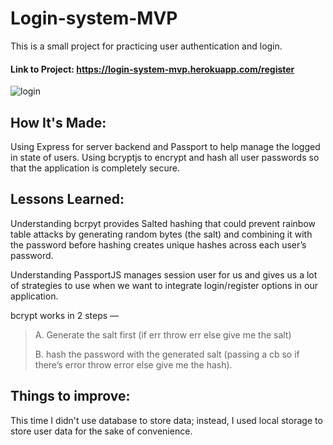 # Login-system-MVP

This is a small project for practicing user authentication and login.

#### Link to Project: https://login-system-mvp.herokuapp.com/register

![login](https://user-images.githubusercontent.com/17926581/137521863-aef7aedf-9edc-4533-96af-ec0d5b48b1b4.gif)

## How It's Made:
Using Express for server backend and Passport to help manage the logged in state of users. 
Using bcryptjs to encrypt and hash all user passwords so that the application is completely secure. 


## Lessons Learned:
Understanding bcrpyt provides Salted hashing that could prevent rainbow table attacks by generating random bytes (the salt) and combining it with the password before hashing creates unique hashes across each user’s password.

Understanding PassportJS manages session user for us and gives us a lot of strategies to use when we want to integrate login/register options in our application.


bcrypt works in 2 steps — 
> A. Generate the salt first (if err throw err else give me the salt)
> 
> B. hash the password with the generated salt (passing a cb so if there’s error throw error else give me the hash).




## Things to improve:
This time I didn't use database to store data; instead, I used local storage to store user data for the sake of convenience.



